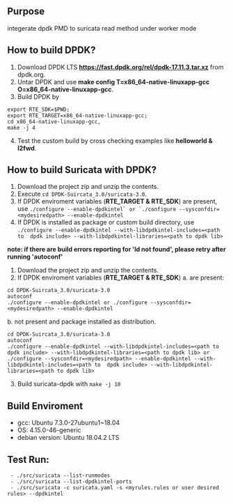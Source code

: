 ## Purpose
integerate dpdk PMD to suricata read method under worker mode

## How to build DPDK?
 1. Download DPDK LTS **https://fast.dpdk.org/rel/dpdk-17.11.3.tar.xz** from dpdk.org.
 2. Untar DPDK and use **make config T=x86_64-native-linuxapp-gcc O=x86_64-native-linuxapp-gcc**.
 3. Build DPDK by 
 ```
 export RTE_SDK=$PWD; 
 export RTE_TARGET=x86_64-native-linuxapp-gcc; 
 cd x86_64-native-linuxapp-gcc, 
 make -j 4
 ```
 4. Test the custom build by cross checking examples like **helloworld & l2fwd**.

## How to build Suricata with DPDK?
 1. Download the project zip and unzip the contents.
 2. Execute ```cd DPDK-Suircata_3.0/suricata-3.0```.
 3. If DPDK enviroment variables (**RTE_TARGET & RTE_SDK**) are present, use ```./configure --enable-dpdkintel` or `./configure --sysconfdir=<mydesiredpath> --enable-dpdkintel``` 
 4. If DPDK is installed as package or custom build directory, use ```./configure --enable-dpdkintel --with-libdpdkintel-includes=<path to  dpdk include> --with-libdpdkintel-libraries=<path to dpdk lib>```
 
 **note: if there are build errors reporting for 'ld not found', please retry after running 'autoconf'**
 
1. Download the project zip and unzip the contents.
2. If DPDK enviroment variables (**RTE_TARGET & RTE_SDK**) 
 a. are present:
```
cd DPDK-Suircata_3.0/suricata-3.0
autoconf
./configure --enable-dpdkintel or ./configure --sysconfdir=<mydesiredpath> --enable-dpdkintel
```
 b. not present and package installed as distribution.
 ```
 cd DPDK-Suircata_3.0/suricata-3.0
autoconf
./configure --enable-dpdkintel --with-libdpdkintel-includes=<path to  dpdk include> --with-libdpdkintel-libraries=<path to dpdk lib> or ./configure --sysconfdir=<mydesiredpath> --enable-dpdkintel --with-libdpdkintel-includes=<path to  dpdk include> --with-libdpdkintel-libraries=<path to dpdk lib>
 ```
3. Build suricata-dpdk with `make -j 10`

## Build Enviroment
 - gcc: Ubuntu 7.3.0-27ubuntu1~18.04
 - OS: 4.15.0-46-generic
 - debian version: Ubuntu 18.04.2 LTS


## Test Run: 

```
 - ./src/suricata --list-runmodes
 - ./src/suricata --list-dpdkintel-ports
 - ./src/suricata -c suricata.yaml -s <myrules.rules or user desired rules> --dpdkintel
 ```
